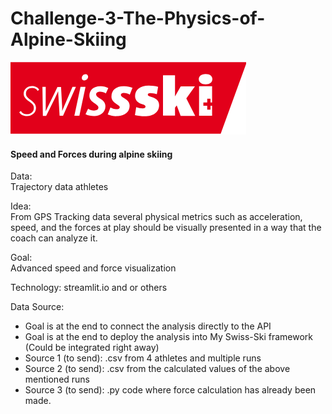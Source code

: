 # Challenge-3-The-Physics-of-Alpine-Skiing

![alt text](./swisski.png)

#### Speed and Forces during alpine skiing


Data:		
Trajectory data athletes


Idea: 		
From GPS Tracking data several physical metrics such as acceleration, speed, and the forces at play should be visually presented in a way that the coach can analyze it.

Goal:		
Advanced speed and force visualization

Technology:
streamlit.io and or others

Data Source:	
-	Goal is at the end to connect the analysis directly to the API
-	Goal is at the end to deploy the analysis into My Swiss-Ski framework (Could be integrated right away)
-	Source 1 (to send): .csv from 4 athletes and multiple runs
-	Source 2 (to send): .csv from the calculated values of the above mentioned runs
-	Source 3 (to send): .py code where force calculation has already been made. 
